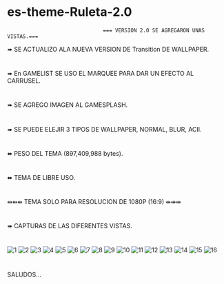 # es-theme-Ruleta-2.0
                                   ⇹⇹⇹ VERSION 2.0 SE AGREGARON UNAS VISTAS.⇹⇹⇹

➠ SE ACTUALIZO ALA NUEVA VERSION DE Transition DE WALLPAPER.
#
➠ En GAMELIST SE USO EL MARQUEE PARA DAR UN EFECTO AL CARRUSEL.
#
➠ SE AGREGO IMAGEN AL GAMESPLASH.
#
➠ SE PUEDE ELEJIR 3 TIPOS DE WALLPAPER, NORMAL, BLUR, ACII.
#
⬌ PESO DEL TEMA (897,409,988 bytes).
#
⬌ TEMA DE LIBRE USO.
#
⇹⇹⇹ TEMA SOLO PARA RESOLUCION DE 1080P (16:9) ⇹⇹⇹
#
➠ CAPTURAS DE LAS DIFERENTES VISTAS.
#
![1](https://user-images.githubusercontent.com/109578297/179891389-f485758a-5d1a-4ee8-bd34-cc7d10e5297c.png)
![2](https://user-images.githubusercontent.com/109578297/179891410-722f8030-6dd4-4046-9fa7-3c9f40157fc3.png)
![3](https://user-images.githubusercontent.com/109578297/179891615-da32e2ab-6679-468a-9bfc-684fc4b4c61c.png)
![4](https://user-images.githubusercontent.com/109578297/179891632-ca03a919-b677-4b0e-9489-392bfcd11ad7.png)
![5](https://user-images.githubusercontent.com/109578297/179891644-0951a9cc-29ba-4dc4-9e3a-2c92ee6fdf47.png)
![6](https://user-images.githubusercontent.com/109578297/179891655-4dcb3d79-2878-4d9a-b158-134407f0faf0.png)
![7](https://user-images.githubusercontent.com/109578297/179891662-83b84cee-4a95-425e-84e7-212e94ad1256.png)
![8](https://user-images.githubusercontent.com/109578297/179891670-2e69ff2e-4738-43d9-bf21-f455acf70b09.png)
![9](https://user-images.githubusercontent.com/109578297/179891684-c255c7b6-2009-441c-94c8-bd4e275f0d63.png)
![10](https://user-images.githubusercontent.com/109578297/179891692-db51148e-de0a-4dc9-b017-80ad7495a0a7.png)
![11](https://user-images.githubusercontent.com/109578297/179891697-44219427-4509-4ed4-bc3a-61f3b3bbfb07.png)
![12](https://user-images.githubusercontent.com/109578297/179891700-c86502bd-1dc2-4650-b786-6f42092efc51.png)
![13](https://user-images.githubusercontent.com/109578297/179891706-63d1cfb2-29fe-46a1-a1be-612d1987a009.png)
![14](https://user-images.githubusercontent.com/109578297/179891719-b255ec10-503a-493f-8254-04fee2a3a966.png)
![15](https://user-images.githubusercontent.com/109578297/179891742-39db7d92-ea5b-43f5-8f5e-63aab7ba4622.png)
![16](https://user-images.githubusercontent.com/109578297/179891759-7fffb0dc-0661-40c7-b26c-731d4f9564af.png)
#
SALUDOS...
